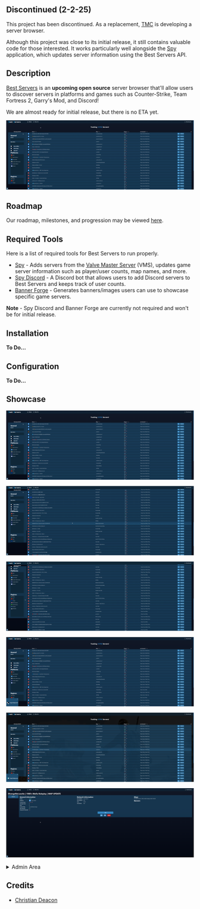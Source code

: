 ## Discontinued (2-2-25)
This project has been discontinued. As a replacement, [TMC](https://moddingcommunity.com) is developing a server browser.

Although this project was close to its initial release, it still contains valuable code for those interested. It works particularly well alongside the [Spy](https://github.com/bestserversio/spy) application, which updates server information using the Best Servers API.

## Description
[Best Servers](https://bestservers.io/) is an **upcoming open source** server browser that'll allow users to discover servers in platforms and games such as Counter-Strike, Team Fortress 2, Garry's Mod, and Discord!

We are almost ready for initial release, but there is no ETA yet.

![Index 1](https://github.com/bestserversio/bestservers/blob/main/images/index-1.png)

## Roadmap
Our roadmap, milestones, and progression may be viewed [here](https://github.com/orgs/bestserversio/projects/2).

## Required Tools
Here is a list of required tools for Best Servers to run properly.

* [Spy](https://github.com/bestserversio/spy) - Adds servers from the [Valve Master Server](https://developer.valvesoftware.com/wiki/Master_Server_Query_Protocol) (VMS), updates game server information such as player/user counts, map names, and more.
* [Spy Discord](https://github.com/bestserversio/spy-discord) - A Discord bot that allows users to add Discord servers to Best Servers and keeps track of user counts.
* [Banner Forge](https://github.com/bestserversio/banner-forge) - Generates banners/images users can use to showcase specific game servers.

**Note** - Spy Discord and Banner Forge are currently not required and won't be for initial release.

## Installation
**To Do...**

## Configuration
**To Do...**

## Showcase
![Index 1](https://github.com/bestserversio/bestservers/blob/main/images/index-1.png)

![Index 2](https://github.com/bestserversio/bestservers/blob/main/images/index-2.png)

![Index 3](https://github.com/bestserversio/bestservers/blob/main/images/index-3.png)

![Index 4](https://github.com/bestserversio/bestservers/blob/main/images/index-4.png)

![Index 5](https://github.com/bestserversio/bestservers/blob/main/images/index-5.png)

![View 1](https://github.com/bestserversio/bestservers/blob/main/images/view-1.png)

<details>
    <summary>Admin Area</summary>

![Admin 1](https://github.com/bestserversio/bestservers/blob/main/images/admin-1.png)

![Admin 2](https://github.com/bestserversio/bestservers/blob/main/images/admin-2.png)

![Admin 3](https://github.com/bestserversio/bestservers/blob/main/images/admin-3.png)

![Admin 4](https://github.com/bestserversio/bestservers/blob/main/images/admin-4.png)

![Admin 5](https://github.com/bestserversio/bestservers/blob/main/images/admin-5.png)

![Admin 6](https://github.com/bestserversio/bestservers/blob/main/images/admin-6.png)

![Admin 7](https://github.com/bestserversio/bestservers/blob/main/images/admin-7.png)

![Admin 8](https://github.com/bestserversio/bestservers/blob/main/images/admin-8.png)
</details>

## Credits
* [Christian Deacon](https://github.com/gamemann)